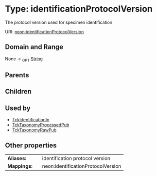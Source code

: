 
# Type: identificationProtocolVersion


The protocol version used for specimen identification

URI: [neon:identificationProtocolVersion](https://data.neonscience.org/identificationProtocolVersion)


## Domain and Range

None ->  <sub>OPT</sub> [String](types/String.md)

## Parents


## Children


## Used by

 * [TckIdentificationIn](TckIdentificationIn.md)
 * [TckTaxonomyProcessedPub](TckTaxonomyProcessedPub.md)
 * [TckTaxonomyRawPub](TckTaxonomyRawPub.md)

## Other properties

|  |  |  |
| --- | --- | --- |
| **Aliases:** | | identification protocol version |
| **Mappings:** | | neon:identificationProtocolVersion |

